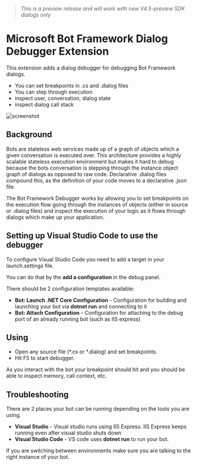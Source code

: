 ﻿> *This is a preview release and will work with new V4.5-preview SDK dialogs only*

# Microsoft Bot Framework Dialog Debugger Extension
This extension adds a dialog debugger for debugging Bot Framework dialogs.
* You can set breakpoints in .cs and .dialog files
* You can step through execution
* inspect user, conversation, dialog state
* inspect dialog call stack

![screenshot](https://raw.githubusercontent.com/Microsoft/botbuilder-tools/master/packages/DialogDebugger.VSCode/screenshot.gif)

## Background
Bots are stateless web services made up of a graph of objects which a given conversation is executed over.
This architecture provides a highly scalable stateless execution environment but makes it hard to debug 
because the bots conversation is stepping through the instance object graph of dialogs as opposed to raw code.
Declarative .dialog files compound this, as the definition of your code moves to a declarative .json file.

The Bot Framework Debugger works by allowing you to set breakpoints on the execution flow going through the
instances of objects (either in source or .dialog files) and inspect the execution of your logic as it flows
through dialogs which make up your application.

## Setting up Visual Studio Code to use the debugger

To configure Visual Studio Code you need to add a target in your launch.settings file.

You can do that by the **add a configuration** in the debug panel.  

There should be 2 configuration templates available:

* **Bot: Launch .NET Core Configuration** - Configuration for building and launching your bot via **dotnet run** and connecting to it
* **Bot: Attach Configuration** - Configuration for attaching to the debug port of an already running bot (such as IIS express)

## Using

* Open any source file (*.cs or *.dialog) and set breakpoints.
* Hit F5 to start debugger.

As you interact with the bot your breakpoint should hit and you should be able to inspect memory, call context, etc.

## Troubleshooting
There are 2 places your bot can be running depending on the tools you are using.

* **Visual Studio** - Visual studio runs using IIS Express.  IIS Express keeps running even after visual studio shuts down
* **Visual Studio Code** - VS code uses **dotnet run** to run your bot.

If you are switching between environments make sure you are talking to the right instance of your bot.

